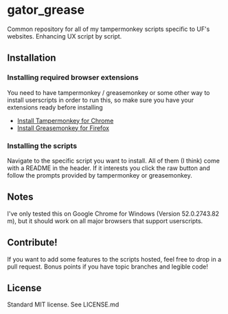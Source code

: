 # gator_grease
Common repository for all of my tampermonkey scripts specific to UF's websites. Enhancing UX script by script.

## Installation
### Installing required browser extensions
You need to have tampermonkey / greasemonkey or some other way to install userscripts in order to run this, so make sure you have your extensions ready before installing

* [Install Tampermonkey for Chrome](https://chrome.google.com/webstore/detail/tampermonkey/dhdgffkkebhmkfjojejmpbldmpobfkfo?hl=en)
* [Install Greasemonkey for Firefox](https://addons.mozilla.org/en-US/firefox/addon/greasemonkey/)
 
### Installing the scripts
Navigate to the specific script you want to install. All of them (I think) come with a README in the header. If it interests you click the raw button and follow the prompts provided by tampermonkey or greasemonkey.

## Notes
I've only tested this on Google Chrome for Windows (Version 52.0.2743.82 m), but it should work on all major browsers that support userscripts.

## Contribute!
If you want to add some features to the scripts hosted, feel free to drop in a pull request. Bonus points if you have topic branches and legible code!

## License
Standard MIT license. See LICENSE.md

